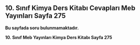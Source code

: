 ## 10. Sınıf Kimya Ders Kitabı Cevapları Meb Yayınları Sayfa 275

**Bu sayfada soru bulunmamaktadır.**

**10. Sınıf Meb Yayınları Kimya Ders Kitabı Sayfa 275**